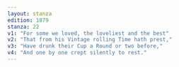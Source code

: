 ```yaml
---
layout: stanza
edition: 1879
stanza: 22
v1: "For some we loved, the loveliest and the best"
v2: "That from his Vintage rolling Time hath prest,"
v3: "Have drunk their Cup a Round or two before,"
v4: "And one by one crept silently to rest."
---
```

